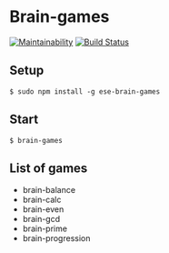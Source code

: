 # Brain-games

[![Maintainability](https://api.codeclimate.com/v1/badges/46a435a2358deb85b0a4/maintainability)](https://codeclimate.com/github/Eserian/brain-games/maintainability)
[![Build Status](https://travis-ci.org/Eserian/brain-games.svg?branch=master)](https://travis-ci.org/Eserian/brain-games)
## Setup
    $ sudo npm install -g ese-brain-games

## Start
    $ brain-games

## List of games
- brain-balance
- brain-calc
- brain-even
- brain-gcd
- brain-prime
- brain-progression